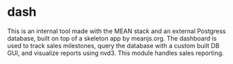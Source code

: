 # dash

This is an internal tool made with the MEAN stack and an external Postgress database, built on top of a skeleton app by meanjs.org. 
The dashboard is used to track sales milestones, query the database with a custom built DB GUI, and visualize reports using nvd3. 
This module handles sales reporting.   
